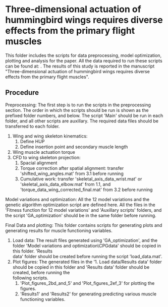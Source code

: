 # Three-dimensional actuation of hummingbird wings requires diverse effects from the primary flight muscles
This folder includes the scripts for data preprocessing, model optimization, plotting and analysis for the paper. All the data required to run these scripts can be found at: . The results of this study is reported in the manuscript "Three-dimensional actuation of hummingbird wings requires diverse effects from the primary flight muscles".

## Procedure

Preprocessing: The first step is to run the scripts in the preprocessing section. The order in which the scripts should be run is shown as the prefixed folder numbers, and below. The script 'Main' should be run in each folder, and all other scripts are auxillary. The required data files should be transferred to each folder.
   1. Wing and wing skeleton kinematics:
         1. Define HUP
         2. Define insertion point and secondary muscle length
   2. Wing muscle actuation torque
   3. CFD to wing skeleton projection:
         1. Spacial alignment
         2. Torque correction after spatial alignment: transfer 'shifted_wing_angles.mat' from 3.1 before running
         3. Cumulative work: transfer 'skeletal_axis_data_wrist.mat' or 'skeletal_axis_data_elbow.mat' from 1.1, and 'torque_data_wing_corrected_final.mat' from 3.2 before running

Model variations and optimization: All the 12 model variations and the genetic algorithm optimization script are defined here. All the files in the 'Fitness function for 12 model variations' and 'Auxillary scripts' folders, and the script 'GA_optimization' should be in the same folder before running. 

Final Data and plotting: This folder contains scripts for generating plots and generating results for muscle functioning variables. 
   1. Load data: The result files generated using 'GA_optimization', and the folder 'Model variations and optimization\CPGdata' should be copied in this folder. 'Results  
                 data' folder should be created before running the script 'load_data.mat'.
   3. Plot figures: The generated files in the '1. Load data/Results data' folder should be copied in this folder and 'Results data' folder should be created, before running the  
                    following scripts.
         1. 'Plot_figures_2bd_and_5' and 'Plot_figures_2ef_3' for plotting the figures.
         2. 'Results1' and 'Results2' for generating predicting various muscle functioning variables.          
